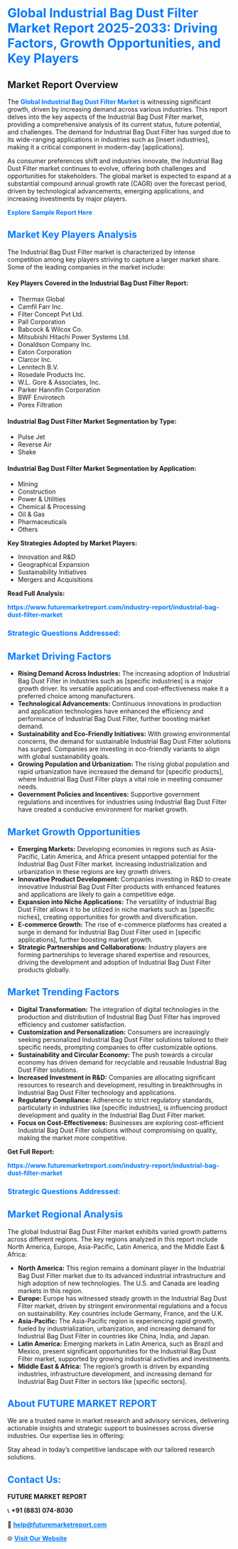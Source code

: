<h1 style="color: #007BFF;">Global Industrial Bag Dust Filter Market Report 2025-2033: Driving Factors, Growth Opportunities, and Key Players</h1>

<section id="overview">
<h2>Market Report Overview</h2>
<p>The <a href="https://www.futuremarketreport.com/industry-report/industrial-bag-dust-filter-market" style="color: #007BFF; text-decoration: none;"><strong>Global Industrial Bag Dust Filter Market</strong></a> is witnessing significant growth, driven by increasing demand across various industries. This report delves into the key aspects of the Industrial Bag Dust Filter market, providing a comprehensive analysis of its current status, future potential, and challenges. The demand for Industrial Bag Dust Filter has surged due to its wide-ranging applications in industries such as [insert industries], making it a critical component in modern-day [applications].</p>
<p>As consumer preferences shift and industries innovate, the Industrial Bag Dust Filter market continues to evolve, offering both challenges and opportunities for stakeholders. The global market is expected to expand at a substantial compound annual growth rate (CAGR) over the forecast period, driven by technological advancements, emerging applications, and increasing investments by major players.</p>
</section>

<section id="overview">
<p><a href="https://www.futuremarketreport.com/request-sample/reportId=58279" style="color: #007BFF; text-decoration: none;"><strong>Explore Sample Report Here</strong></a></p>
</section>

<section id="key-players">
<h2 style="color: #007BFF;">Market Key Players Analysis</h2>
<p>The Industrial Bag Dust Filter market is characterized by intense competition among key players striving to capture a larger market share. Some of the leading companies in the market include:</p>
<h4>Key Players Covered in the Industrial Bag Dust Filter Report:</h4>
<ul><li>Thermax Global</li><li>Camfil Farr Inc.</li><li>Filter Concept Pvt Ltd.</li><li>Pall Corporation</li><li>Babcock &amp; Wilcox Co.</li><li>Mitsubishi Hitachi Power Systems Ltd.</li><li>Donaldson Company Inc.</li><li>Eaton Corporation</li><li>Clarcor Inc.</li><li>Lenntech B.V.</li><li>Rosedale Products Inc.</li><li>W.L. Gore &amp; Associates, Inc.</li><li>Parker Hannifin Corporation</li><li>BWF Envirotech</li><li>Porex Filtration</li></ul>
<h4>Industrial Bag Dust Filter Market Segmentation by Type:</h4>
<ul><li>Pulse Jet</li><li>Reverse Air</li><li>Shake</li></ul>

<h4>Industrial Bag Dust Filter Market Segmentation by Application:</h4>
<ul><li>Mining</li><li>Construction</li><li>Power &amp; Utilities</li><li>Chemical &amp; Processing</li><li>Oil &amp; Gas</li><li>Pharmaceuticals</li><li>Others</li></ul>
<p><strong>Key Strategies Adopted by Market Players:</strong></p>
<ul>
<li>Innovation and R&D</li>
<li>Geographical Expansion</li>
<li>Sustainability Initiatives</li>
<li>Mergers and Acquisitions</li>
</ul>
</section>

<section>
<p><strong>Read Full Analysis: </strong></p><a href="https://www.futuremarketreport.com/industry-report/industrial-bag-dust-filter-market" style="color: #007BFF; text-decoration: none;"><strong>https://www.futuremarketreport.com/industry-report/industrial-bag-dust-filter-market</strong></a>
<h3 style="color: #007BFF;">Strategic Questions Addressed:</h3>
</section>

<section id="driving-factors">
<h2 style="color: #007BFF;">Market Driving Factors</h2>
<ul>
<li><strong>Rising Demand Across Industries:</strong> The increasing adoption of Industrial Bag Dust Filter in industries such as [specific industries] is a major growth driver. Its versatile applications and cost-effectiveness make it a preferred choice among manufacturers.</li>
<li><strong>Technological Advancements:</strong> Continuous innovations in production and application technologies have enhanced the efficiency and performance of Industrial Bag Dust Filter, further boosting market demand.</li>
<li><strong>Sustainability and Eco-Friendly Initiatives:</strong> With growing environmental concerns, the demand for sustainable Industrial Bag Dust Filter solutions has surged. Companies are investing in eco-friendly variants to align with global sustainability goals.</li>
<li><strong>Growing Population and Urbanization:</strong> The rising global population and rapid urbanization have increased the demand for [specific products], where Industrial Bag Dust Filter plays a vital role in meeting consumer needs.</li>
<li><strong>Government Policies and Incentives:</strong> Supportive government regulations and incentives for industries using Industrial Bag Dust Filter have created a conducive environment for market growth.</li>
</ul>
</section>

<section id="growth-opportunities">
<h2 style="color: #007BFF;">Market Growth Opportunities</h2>
<ul>
<li><strong>Emerging Markets:</strong> Developing economies in regions such as Asia-Pacific, Latin America, and Africa present untapped potential for the Industrial Bag Dust Filter market. Increasing industrialization and urbanization in these regions are key growth drivers.</li>
<li><strong>Innovative Product Development:</strong> Companies investing in R&D to create innovative Industrial Bag Dust Filter products with enhanced features and applications are likely to gain a competitive edge.</li>
<li><strong>Expansion into Niche Applications:</strong> The versatility of Industrial Bag Dust Filter allows it to be utilized in niche markets such as [specific niches], creating opportunities for growth and diversification.</li>
<li><strong>E-commerce Growth:</strong> The rise of e-commerce platforms has created a surge in demand for Industrial Bag Dust Filter used in [specific applications], further boosting market growth.</li>
<li><strong>Strategic Partnerships and Collaborations:</strong> Industry players are forming partnerships to leverage shared expertise and resources, driving the development and adoption of Industrial Bag Dust Filter products globally.</li>
</ul>
</section>

<section id="trending-factors">
<h2 style="color: #007BFF;">Market Trending Factors</h2>
<ul>
<li><strong>Digital Transformation:</strong> The integration of digital technologies in the production and distribution of Industrial Bag Dust Filter has improved efficiency and customer satisfaction.</li>
<li><strong>Customization and Personalization:</strong> Consumers are increasingly seeking personalized Industrial Bag Dust Filter solutions tailored to their specific needs, prompting companies to offer customizable options.</li>
<li><strong>Sustainability and Circular Economy:</strong> The push towards a circular economy has driven demand for recyclable and reusable Industrial Bag Dust Filter solutions.</li>
<li><strong>Increased Investment in R&D:</strong> Companies are allocating significant resources to research and development, resulting in breakthroughs in Industrial Bag Dust Filter technology and applications.</li>
<li><strong>Regulatory Compliance:</strong> Adherence to strict regulatory standards, particularly in industries like [specific industries], is influencing product development and quality in the Industrial Bag Dust Filter market.</li>
<li><strong>Focus on Cost-Effectiveness:</strong> Businesses are exploring cost-efficient Industrial Bag Dust Filter solutions without compromising on quality, making the market more competitive.</li>
</ul>
</section>

<section>
<p><strong>Get Full Report: </strong></p><a href="https://www.futuremarketreport.com/industry-report/industrial-bag-dust-filter-market" style="color: #007BFF; text-decoration: none;"><strong>https://www.futuremarketreport.com/industry-report/industrial-bag-dust-filter-market</strong></a>
<h3 style="color: #007BFF;">Strategic Questions Addressed:</h3>
</section>


<section id="regional-analysis">
<h2 style="color: #007BFF;">Market Regional Analysis</h2>
<p>The global Industrial Bag Dust Filter market exhibits varied growth patterns across different regions. The key regions analyzed in this report include North America, Europe, Asia-Pacific, Latin America, and the Middle East & Africa:</p>
<ul>
<li><strong>North America:</strong> This region remains a dominant player in the Industrial Bag Dust Filter market due to its advanced industrial infrastructure and high adoption of new technologies. The U.S. and Canada are leading markets in this region.</li>
<li><strong>Europe:</strong> Europe has witnessed steady growth in the Industrial Bag Dust Filter market, driven by stringent environmental regulations and a focus on sustainability. Key countries include Germany, France, and the U.K.</li>
<li><strong>Asia-Pacific:</strong> The Asia-Pacific region is experiencing rapid growth, fueled by industrialization, urbanization, and increasing demand for Industrial Bag Dust Filter in countries like China, India, and Japan.</li>
<li><strong>Latin America:</strong> Emerging markets in Latin America, such as Brazil and Mexico, present significant opportunities for the Industrial Bag Dust Filter market, supported by growing industrial activities and investments.</li>
<li><strong>Middle East & Africa:</strong> The region’s growth is driven by expanding industries, infrastructure development, and increasing demand for Industrial Bag Dust Filter in sectors like [specific sectors].</li>
</ul>
</section>

<footer>
<h2 style="color: #007BFF;">About FUTURE MARKET REPORT</h2>
<p>We are a trusted name in market research and advisory services, delivering actionable insights and strategic support to businesses across diverse industries. Our expertise lies in offering:</p>

<p>Stay ahead in today’s competitive landscape with our tailored research solutions.</p>

<h2 style="color: #007BFF;">Contact Us:</h2>
<p><strong>FUTURE MARKET REPORT</strong></p>
<p>📞 <strong>+91 (883) 074-8030</strong></p>
<p>📧 <strong><a href="mailto:help@futuremarketreport.com" style="color: #007BFF;">help@futuremarketreport.com</a></strong></p>
<p>🌐 <strong><a href="https://www.futuremarketreport.com/" style="color: #007BFF;">Visit Our Website</a></strong></p>
</footer>